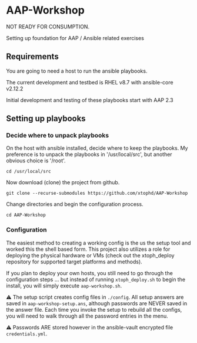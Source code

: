 # AAP-Workshop

NOT READY FOR CONSUMPTION.  

Setting up foundation for AAP / Ansible related exercises

## Requirements

You are going to need a host to run the ansible playbooks.  

The current development and testbed is RHEL v8.7 with ansible-core v2.12.2

Initial development and testing of these playbooks start with AAP 2.3

## Setting up playbooks

### Decide where to unpack playbooks

On the host with ansible installed, decide where to keep the playbooks. My preference is to unpack the playbooks in '/usr/local/src', but another obvious choice is '/root'.

```cd /usr/local/src```

Now download (clone) the project from github.

```git clone --recurse-submodules https://github.com/xtophd/AAP-Workshop```

Change directories and begin the configuration process.

```cd AAP-Workshop```

### Configuration

The easiest method to creating a working config is the us the setup tool and worked this the shell based form.  This project also utilizes a role for deploying the physical hardware or VMs (check out the xtoph_deploy repository for supported target platforms and methods).

If you plan to deploy your own hosts, you still need to go through the configuration steps ... but instead of running `xtoph_deploy.sh` to begin the install, you will simply execute `aap-workshop.sh`.

⚠️ The setup script creates config files in `./config`.  All setup answers are saved in `aap-workshop-setup.ans`, although passwords are NEVER saved in the answer file.  Each time you invoke the setup to rebuild all the configs, you will need to walk through all the password entries in the menu.

⚠️ Passwords ARE stored however in the ansible-vault encrypted file `credentials.yml`.



